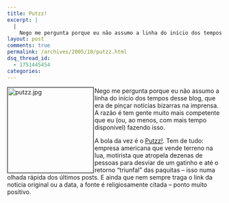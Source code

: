 ```yaml
---
title: Putzz!
excerpt: |
  |
    Nego me pergunta porque eu não assumo a linha do início dos tempos desse blog, que era de pinçar notícias bizarras na imprensa. A razão é tem gente muito mais competente que eu (ou, ao menos, com mais tempo disponível)...
layout: post
comments: true
permalink: /archives/2005/10/putzz.html
dsq_thread_id:
  - 1751445454
categories:
---
```

<img title="putzz.jpg" src="//chester.me/archives/img/putzz.jpg" width="200" height="198" align="left" border=1 style="margin-right:2px"/>Nego me pergunta porque eu não assumo a linha do início dos tempos desse blog, que era de pinçar notícias bizarras na imprensa. A razão é tem gente muito mais competente que eu (ou, ao menos, com mais tempo disponível) fazendo isso.

A bola da vez é o [Putzz!][1]. Tem de tudo: empresa americana que vende terreno na lua, motirista que atropela dezenas de pessoas para desviar de um gatinho e até o retorno &#8220;triunfal&#8221; das paquitas &#8211; isso numa olhada rápida dos últimos posts. E ainda que nem sempre traga o link da notícia original ou a data, a fonte é religiosamente citada &#8211; ponto muito positivo.

 [1]: http://www.pussycatzz.blogspot.com/
